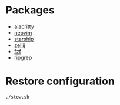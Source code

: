 # Packages

- [alacritty](https://github.com/alacritty/alacritty)
- [neovim](https://github.com/neovim/neovim)
- [starship](https://github.com/starship/starship)
- [zellij](https://github.com/zellij-org/zellij)
- [fzf](https://github.com/junegunn/fzf)
- [ripgrep](https://github.com/BurntSushi/ripgrep)

# Restore configuration

```bash
./stow.sh
```
